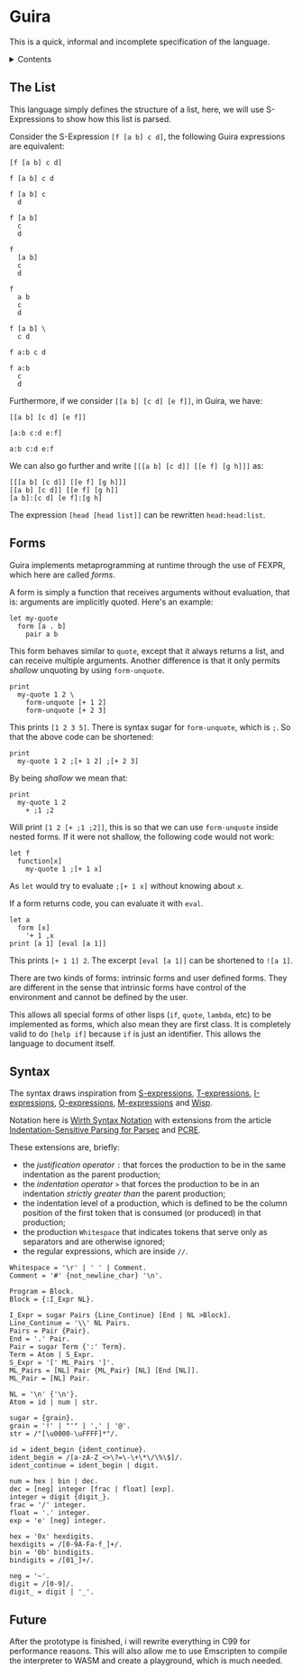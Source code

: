 # Guira

This is a quick, informal and incomplete specification of the language.

<details>

<summary>Contents</summary>

- [The List](#list)
- [Forms](#forms)
- [Syntax](#syntax)
- [Future](#future)

</details>

## The List <a name="list"></a>

This language simply defines the structure of a list,
here, we will use S-Expressions to show how this list is parsed.

Consider the S-Expression `[f [a b] c d]`,
the following Guira expressions are equivalent:

```
[f [a b] c d]

f [a b] c d

f [a b] c
  d

f [a b]
  c
  d

f
  [a b]
  c
  d

f
  a b
  c
  d

f [a b] \
  c d

f a:b c d

f a:b
  c
  d
```

Furthermore, if we consider `[[a b] [c d] [e f]]`,
in Guira, we have:

```
[[a b] [c d] [e f]]

[a:b c:d e:f]

a:b c:d e:f
```

We can also go further and write `[[[a b] [c d]] [[e f] [g h]]]`
as:

```
[[[a b] [c d]] [[e f] [g h]]]
[[a b] [c d]] [[e f] [g h]]
[a b]:[c d] [e f]:[g h]
```

The expression `[head [head list]]` can be rewritten `head:head:list`.

## Forms <a name="forms"></a>

Guira implements metaprogramming at runtime
through the use of FEXPR, which here are called _forms_.

A form is simply a function that receives arguments without evaluation,
that is: arguments are implicitly quoted. Here's an example:

```
let my-quote
  form [a . b] 
    pair a b
```

This form behaves similar to `quote`,
except that it always returns a list, and can receive multiple arguments.
Another difference is that it only permits _shallow_ unquoting
by using `form-unquote`.

```
print
  my-quote 1 2 \
    form-unquote [+ 1 2]
    form-unquote [+ 2 3]
```

This prints `[1 2 3 5]`. There is syntax sugar for `form-unquote`,
which is `;`. So that the above code can be shortened:

```
print
  my-quote 1 2 ;[+ 1 2] ;[+ 2 3]
```

By being _shallow_ we mean that:

```
print
  my-quote 1 2
    + ;1 ;2
```

Will print `[1 2 [+ ;1 ;2]]`, this is so that we can use `form-unquote`
inside nested forms. If it were not shallow, the following code
would not work:

```
let f
  function[x]
    my-quote 1 ;[+ 1 x]
```

As `let` would try to evaluate `;[+ 1 x]` without knowing about `x`.

If a form returns code, you can evaluate it with `eval`.

```
let a
  form [x]
    '+ 1 ,x
print [a 1] [eval [a 1]]
```

This prints `[+ 1 1] 2`. The excerpt `[eval [a 1]]` can be shortened to `![a 1]`.

There are two kinds of forms: intrinsic forms and user defined forms.
They are different in the sense that intrinsic forms have control of the
environment and cannot be defined by the user.

This allows all special forms of other lisps (`if`, `quote`, `lambda`, etc)
to be implemented as forms, which also mean they are first class. It is
completely valid to do `[help if]` because `if` is just an identifier.
This allows the language to document itself.

## Syntax <a name="syntax"></a>

The syntax draws inspiration from
[S-expressions](https://www-sop.inria.fr/indes/fp/Bigloo/doc/r5rs-10.html#Formal-syntax),
[T-expressions](https://srfi.schemers.org/srfi-110/srfi-110.html),
[I-expressions](https://srfi.schemers.org/srfi-49/srfi-49.html),
[O-expressions](http://breuleux.net/blog/oexprs.html),
[M-expressions](https://en.m.wikipedia.org/wiki/M-expression) and
[Wisp](https://srfi.schemers.org/srfi-119/srfi-119.html).

Notation here is [Wirth Syntax Notation](https://dl.acm.org/doi/10.1145/359863.359883)
with extensions from the article
[Indentation-Sensitive Parsing for Parsec](https://osa1.net/papers/indentation-sensitive-parsec.pdf)
and [PCRE](https://www.pcre.org/original/doc/html/pcresyntax.html).

These extensions are, briefly:
 - the _justification operator_ `:` that forces the production to be in the same indentation as the parent production;
 - the _indentation operator_ `>` that forces the production to be in an indentation _strictly greater than_ the parent production;
 - the indentation level of a production, which is defined to be the column position of the first token that is consumed (or produced) in that production;
 - the production `Whitespace` that indicates tokens that serve only as separators and are otherwise ignored;
 - the regular expressions, which are inside `//`.

```ebnf
Whitespace = '\r' | ' ' | Comment.
Comment = '#' {not_newline_char} '\n'.

Program = Block.
Block = {:I_Expr NL}.

I_Expr = sugar Pairs {Line_Continue} [End | NL >Block].
Line_Continue = '\\' NL Pairs.
Pairs = Pair {Pair}.
End = '.' Pair.
Pair = sugar Term {':' Term}.
Term = Atom | S_Expr.
S_Expr = '[' ML_Pairs ']'.
ML_Pairs = [NL] Pair {ML_Pair} [NL] [End [NL]].
ML_Pair = [NL] Pair.

NL = '\n' {'\n'}.
Atom = id | num | str.

sugar = {grain}.
grain = '!' | "'" | ',' | '@'.
str = /"[\u0000-\uFFFF]*"/.

id = ident_begin {ident_continue}.
ident_begin = /[a-zA-Z_<>\?=\-\+\*\/\%\$]/.
ident_continue = ident_begin | digit.

num = hex | bin | dec.
dec = [neg] integer [frac | float] [exp].
integer = digit {digit_}.
frac = '/' integer.
float = '.' integer.
exp = 'e' [neg] integer.

hex = '0x' hexdigits.
hexdigits = /[0-9A-Fa-f_]+/.
bin = '0b' bindigits.
bindigits = /[01_]+/.

neg = '~'.
digit = /[0-9]/.
digit_ = digit | '_'.
```

## Future <a name="future"></a>

After the prototype is finished, i will rewrite everything
in C99 for performance reasons. This will also allow me to use Emscripten
to compile the interpreter to WASM and create a playground, which is much
needed.
